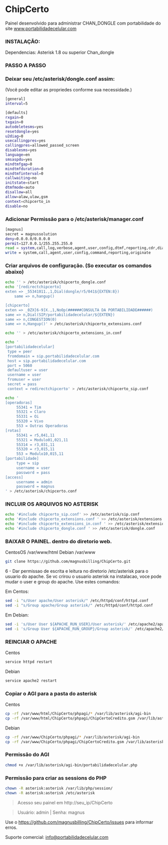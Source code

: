 # ChipCerto

Painel desenvolvido para administrar CHAN_DONGLE com portabilidade do site www.portabilidadecelular.com

### INSTALAÇÃO:

Dependencias:
Asterisk 1.8 ou superior
Chan_dongle


### PASSO A PASSO

### Deixar seu /etc/asterisk/dongle.conf assim: 
(Você pode editar as propriedes conforme sua necessidade.)
```sh
[general]
interval=5

[defaults]
rxgain=0
txgain=0
autodeletesms=yes
resetdongle=yes
u2diag=0
usecallingpres=yes
callingpres=allowed_passed_screen
disablesms=yes
language=en
smsaspdu=yes
mindtmfgap=0
mindtmfduration=0
mindtmfinterval=0
callwaiting=no
initstate=start
dtmfmode=auto
disallow=all
allow=alaw,ulaw,gsm
context=chipcerto_in
disable=no
```
### Adicionar Permissão para o /etc/asterisk/manager.conf
```sh
[magnus]
secret = magnussolution
deny=0.0.0.0/0.0.0.0
permit=127.0.0.1/255.255.255.0
read = system,call,log,verbose,agent,user,config,dtmf,reporting,cdr,dialplan
write = system,call,agent,user,config,command,reporting,originate
```

### Criar arquivos de configuração. (So executar os comandos abaixo)

```sh
echo '' > /etc/asterisk/chipcerto_dongle.conf
echo '[redirectchipcerto]
exten => _55341011.,1,Dial(dongle/r5/041${EXTEN:8})
    same => n,hangup()      

[chipcerto]
exten => _0ZX[6-9]X.,1,NoOp(######CONSULTA DA PORTABILIDADE######)
same => n,Dial(SIP/portabilidadecelular/${EXTEN})
same => n,CONGESTION(0)
same => n,Hangup()' > /etc/asterisk/chipcerto_extensions.conf
```
```sh
echo '' > /etc/asterisk/chipcerto_extensions_in.conf
```
```sh
echo '
[portabilidadecelular] 
 type = peer 
 fromdomain = sip.portabilidadecelular.com 
 host = sip.portabilidadecelular.com 
 port = 5060 
 defaultuser = user 
 username = user 
 fromuser = user 
 secret = pass 
 context = redirectchipcerto' > /etc/asterisk/chipcerto_sip.conf
```
```sh
echo '
[operadoras] 
     55341 = Tim 
     55321 = Claro 
     55331 = Oi
     55320 = Vivo 
     553 = Outras Operadoras 
[rotas] 
     55341 = r5,041,11 
     55321 = Modulo01,021,11 
     55314 = r3,031,11 
     55320 = r3,015,11 
     553 = Modulo10,015,11 
[portabilidade] 
     type = sip 
     username = user 
     password = pass 
[access] 
     username = admin 
     password = magnus 
' > /etc/asterisk/chipcerto.conf
```

### INCLUIR OS ARQUIVOS NO ASTERISK

```sh
echo '#include chipcerto_sip.conf' >> /etc/asterisk/sip.conf
echo '#include chipcerto_extensions.conf ' >> /etc/asterisk/extensions.conf
echo '#include chipcerto_extensions_in.conf ' >> /etc/asterisk/extensions.conf
echo '#include chipcerto_dongle.conf ' >> /etc/asterisk/dongle.conf
 ``` 

### BAIXAR O PAINEL. dentro do diretorio web. 
CentosOS /var/www/html
Debian /var/www
 ``` sh
git clone https://github.com/magnusbilling/ChipCerto.git
 ``` 
6 - Dar permissao de escrita e leitura no diretorio /etc/asterisk para o usuario do apache.
Se vc crirou o usuario asterisk na instalacao, voce pode mudar o user e group do apache.
Use estes comandos:

Em Centos:
 ``` sh
sed -i "s/User apache/User asterisk/" /etc/httpd/conf/httpd.conf
sed -i "s/Group apache/Group asterisk/" /etc/httpd/conf/httpd.conf
``` 

Em Debian:
 ``` sh
sed -i 's/User User ${APACHE_RUN_USER}/User asterisk/' /etc/apache2/apache2.conf
sed -i 's/Group User ${APACHE_RUN_GROUP}/Group asterisk/' /etc/apache2/apache2.conf 
```
### REINCIAR O APACHE
Centos
```sh
service httpd restart
```
Debian
``` sh
service apache2 restart
```

### Copiar o AGI para a pasta do asterisk
Centos
```sh
cp -rf /var/www/html/ChipCerto/phpagi/* /var/lib/asterisk/agi-bin
cp -rf /var/www/html/ChipCerto/phpagi/ChipCertoCredito.gsm /var/lib/asterisk/sounds
```

Debian
```sh
cp -rf /var/www/ChipCerto/phpagi/* /var/lib/asterisk/agi-bin
cp -rf /var/www/ChipCerto/phpagi/ChipCertoCredito.gsm /var/lib/asterisk/sounds
```

### Permissão do AGI
```sh
chmod +x /var/lib/asterisk/agi-bin/portabilidadecelular.php
```

### Permissão para criar as sessions do PHP
```sh
chown -R asterisk:asterisk /var/lib/php/session/
chown -R asterisk:asterisk /etc/asterisk
```

>Acesso seu painel em http://seu_ip/ChipCerto

>Usuário: admin | Senha: magnus

Use o https://github.com/magnusbilling/ChipCerto/issues para informar erros.

Suporte comercial: info@portabilidadecelular.com